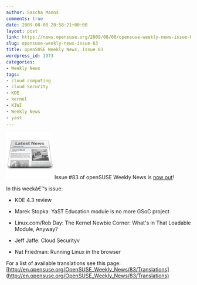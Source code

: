 ```yaml
---
author: Sascha Manns
comments: true
date: 2009-08-08 20:58:21+00:00
layout: post
link: https://news.opensuse.org/2009/08/08/opensuse-weekly-news-issue-83/
slug: opensuse-weekly-news-issue-83
title: openSUSE Weekly News, Issue 83
wordpress_id: 1973
categories:
- Weekly News
tags:
- cloud computing
- cloud Security
- KDE
- kernel
- KIWI
- Weekly News
- yast
---
```


![news](/wp-content/uploads/2007/11/knewsticker.png) Issue #83 of openSUSE Weekly News is [now out](http://en.opensuse.org/OpenSUSE_Weekly_News/83)!

In this weekâ€™s issue:



	
  * KDE 4.3 review 

	
  * Marek Stopka: YaST Education module is no more GSoC project 

	
  * Linux.com/Rob Day: The Kernel Newbie Corner: What's in That Loadable Module, Anyway?

	
  * Jeff Jaffe: Cloud Securityv

	
  * Nat Friedman: Running Linux in the browser


For a list of available translations see this page:
[http://en.opensuse.org/OpenSUSE_Weekly_News/83/Translations](http://en.opensuse.org/OpenSUSE_Weekly_News/83/Translations)

